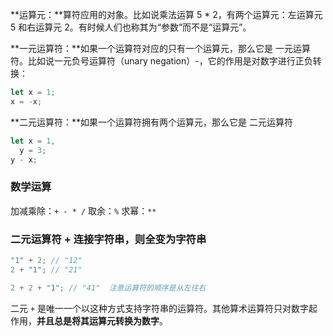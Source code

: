 **运算元：**算符应用的对象。比如说乘法运算 5 \* 2，有两个运算元：左运算元 5 和右运算元 2。有时候人们也称其为“参数”而不是“运算元”。

**一元运算符：**如果一个运算符对应的只有一个运算元，那么它是 一元运算符。比如说一元负号运算符（unary negation）-，它的作用是对数字进行正负转换：

```js
let x = 1;
x = -x;
```

**二元运算符：**如果一个运算符拥有两个运算元，那么它是 二元运算符

```js
let x = 1,
  y = 3;
y - x;
```

### 数学运算

加减乘除：`+ - * /`
取余：`%`
求幂：`**`

### 二元运算符 + 连接字符串，则全变为字符串

```js
"1" + 2; // "12"
2 + "1"; // "21"

2 + 2 + "1"; // "41"  注意运算符的顺序是从左往右
```

二元 `+` 是唯一一个以这种方式支持字符串的运算符。其他算术运算符只对数字起作用，**并且总是将其运算元转换为数字**。
